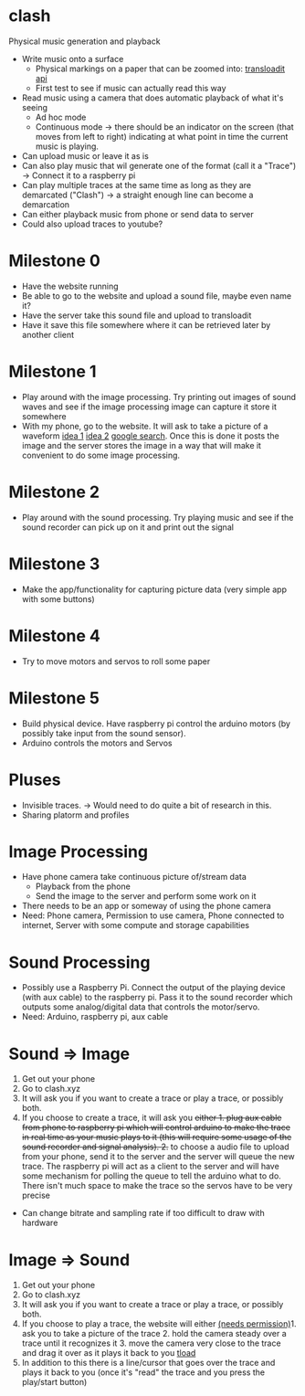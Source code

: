 # clash
Physical music generation and playback

* Write music onto a surface
  * Physical markings on a paper that can be zoomed into: [transloadit api](https://transloadit.com/demos/audio-encoding/generate-a-waveform-image-from-an-audio-file)
  * First test to see if music can actually read this way
* Read music using a camera that does automatic playback of what it's seeing
  * Ad hoc mode
  * Continuous mode -> there should be an indicator on the screen (that moves from left to right) indicating at what point in time the current music is playing.
* Can upload music or leave it as is
* Can also play music that wil generate one of the format (call it a "Trace") -> Connect it to a raspberry pi
* Can play multiple traces at the same time as long as they are demarcated ("Clash") -> a straight enough line can become a demarcation
* Can either playback music from phone or send data to server
* Could also upload traces to youtube?

# Milestone 0
* Have the website running
* Be able to go to the website and upload a sound file, maybe even name it?
* Have the server take this sound file and upload to transloadit
* Have it save this file somewhere where it can be retrieved later by another client

# Milestone 1
* Play around with the image processing. Try printing out images of sound waves and see if the image processing image can capture it store it somewhere
* With my phone, go to the website. It will ask to take a picture of a waveform [idea 1](https://hackerluddite.wordpress.com/2012/04/15/getting-access-to-a-phones-camera-from-a-web-page/) [idea 2](http://www.codepool.biz/take-a-photo-and-upload-it-on-mobile-phones-with-html5.html) [google search](https://www.google.com/search?client=ubuntu&channel=fs&q=django+web+app+use+camera&ie=utf-8&oe=utf-8#channel=fs&q=django+web+app+use+phone+camera). Once this is done it posts the image and the server stores the image in a way that will make it convenient to do some image processing.

# Milestone 2
* Play around with the sound processing. Try playing music and see if the sound recorder can pick up on it and print out the signal

# Milestone 3
* Make the app/functionality for capturing picture data (very simple app with some buttons)

# Milestone 4
* Try to move motors and servos to roll some paper

# Milestone 5
* Build physical device. Have raspberry pi control the arduino motors (by possibly take input from the sound sensor).
* Arduino controls the motors and Servos

# Pluses
* Invisible traces. -> Would need to do quite a bit of research in this.
* Sharing platorm and profiles

# Image Processing
* Have phone camera take continuous picture of/stream data
  * Playback from the phone
  * Send the image to the server and perform some work on it
* There needs to be an app or someway of using the phone camera
* Need: Phone camera, Permission to use camera, Phone connected to internet, Server with some compute and storage capabilities

# Sound Processing
* Possibly use a Raspberry Pi. Connect the output of the playing device (with aux cable) to the raspberry pi. Pass it to the sound recorder which outputs some analog/digital data that controls the motor/servo.
* Need: Arduino, raspberry pi, aux cable

# Sound => Image
1. Get out your phone
2. Go to clash.xyz
3. It will ask you if you want to create a trace or play a trace, or possibly both.
4. If you choose to create a trace, it will ask you ~~either 1. plug aux cable from phone to raspberry pi which will control arduino to make the trace in real time as your music plays to it (this will require some usage of the sound recorder and signal analysis). 2.~~ to choose a audio file to upload from your phone, send it to the server and the server will queue the new trace. The raspberry pi will act as a client to the server and will have some mechanism for polling the queue to tell the arduino what to do. There isn't much space to make the trace so the servos have to be very precise
* Can change bitrate and sampling rate if too difficult to draw with hardware

# Image => Sound
1. Get out your phone
2. Go to clash.xyz
3. It will ask you if you want to create a trace or play a trace, or possibly both.
4. If you choose to play a trace, the website will either [(needs permission)](http://www.html5rocks.com/en/tutorials/getusermedia/intro/#toc-gettingstarted)1. ask you to take a picture of the trace 2. hold the camera steady over a trace until it recognizes it 3. move the camera very close to the trace and drag it over as it plays it back to you [tload](https://transloadit.com/example_apps/video-thumbnail-chooser/index.php)
5. In addition to this there is a line/cursor that goes over the trace and plays it back to you (once it's "read" the trace and you press the play/start button)
